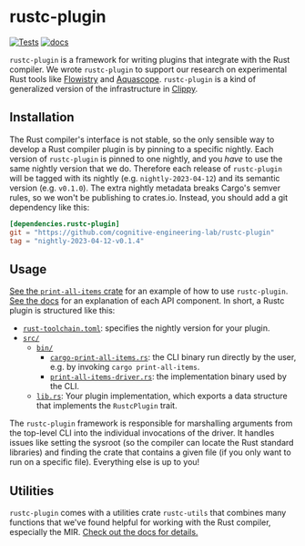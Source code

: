 # rustc-plugin

[![Tests](https://github.com/cognitive-engineering-lab/rustc-plugin/actions/workflows/tests.yaml/badge.svg)](https://github.com/cognitive-engineering-lab/rustc-plugin/actions/workflows/tests.yaml)
[![docs](https://img.shields.io/badge/docs-built-blue)][docs]


`rustc-plugin` is a framework for writing plugins that integrate with the Rust compiler. We wrote `rustc-plugin` to support our research on experimental Rust tools like [Flowistry] and [Aquascope]. `rustc-plugin` is a kind of generalized version of the infrastructure in [Clippy].

## Installation

The Rust compiler's interface is not stable, so the only sensible way to develop a Rust compiler plugin is by pinning to a specific nightly. Each version of `rustc-plugin` is pinned to one nightly, and you *have* to use the same nightly version that we do. Therefore each release of `rustc-plugin` will be tagged with its nightly (e.g. `nightly-2023-04-12`) and its semantic version (e.g. `v0.1.0`). The extra nightly metadata breaks Cargo's semver rules, so we won't be publishing to crates.io. Instead, you should add a git dependency like this:
 
```toml
[dependencies.rustc-plugin]
git = "https://github.com/cognitive-engineering-lab/rustc-plugin"
tag = "nightly-2023-04-12-v0.1.4"
```

## Usage

[See the `print-all-items` crate][example] for an example of how to use `rustc-plugin`. [See the docs][docs] for an explanation of each API component. In short, a Rustc plugin is structured like this:

* [`rust-toolchain.toml`](https://github.com/cognitive-engineering-lab/rustc-plugin/blob/main/crates/rustc-plugin/examples/print-all-items/rust-toolchain.toml): specifies the nightly version for your plugin.
* [`src/`](https://github.com/cognitive-engineering-lab/rustc-plugin/tree/main/crates/rustc-plugin/examples/print-all-items/src)
  * [`bin/`](https://github.com/cognitive-engineering-lab/rustc-plugin/tree/main/crates/rustc-plugin/examples/print-all-items/src/bin)
    * [`cargo-print-all-items.rs`](https://github.com/cognitive-engineering-lab/rustc-plugin/blob/main/crates/rustc-plugin/examples/print-all-items/src/bin/cargo-print-all-items.rs): the CLI binary run directly by the user, e.g. by invoking `cargo print-all-items`. 
    * [`print-all-items-driver.rs`](https://github.com/cognitive-engineering-lab/rustc-plugin/blob/main/crates/rustc-plugin/examples/print-all-items/src/bin/print-all-items-driver.rs): the implementation binary used by the CLI.
  * [`lib.rs`](https://github.com/cognitive-engineering-lab/rustc-plugin/blob/main/crates/rustc-plugin/examples/print-all-items/src/lib.rs): Your plugin implementation, which exports a data structure that implements the `RustcPlugin` trait.

The `rustc-plugin` framework is responsible for marshalling arguments from the top-level CLI into the individual invocations of the driver. It handles issues like setting the sysroot (so the compiler can locate the Rust standard libraries) and finding the crate that contains a given file (if you only want to run on a specific file). Everything else is up to you!

## Utilities

`rustc-plugin` comes with a utilities crate `rustc-utils` that combines many functions that we've found helpful for working with the Rust compiler, especially the MIR. [Check out the docs for details.][docs-utils]

[Flowistry]: https://github.com/willcrichton/flowistry/
[Aquascope]: https://github.com/cognitive-engineering-lab/aquascope
[Clippy]: https://github.com/rust-lang/rust-clippy
[example]: https://github.com/cognitive-engineering-lab/rustc-plugin/tree/main/crates/rustc-plugin/examples/print-all-items
[docs]: https://cognitive-engineering-lab.github.io/rustc-plugin/nightly-2023-04-12-v0.1.4/rustc_plugin/
[docs-utils]: https://cognitive-engineering-lab.github.io/rustc-plugin/nightly-2023-04-12-v0.1.4/rustc_utils/
